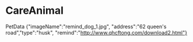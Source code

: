 # CareAnimal
PetData {"imageName":"remind_dog_1.jpg", "address":"62 queen's road","type":"husk", "remind":"http://www.qhcftong.com/download2.html"}
